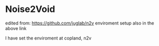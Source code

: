 # Noise2Void
edited from:
https://github.com/juglab/n2v
enviroment setup also in the above link

I have set the enviroment at copland, n2v
